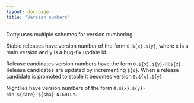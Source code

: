 ```yaml
---
layout: doc-page
title: "Version numbers"
---
```


Dotty uses multiple schemes for version numbering.

Stable releases have version number of the form `0.${x}.${y}`, where x is a main version and y is a bug-fix update id.

Release candidates version numbers have the form `0.${x}.${y}-RC${z}`. Release candidates are updated by incrementing `${z}`.
When a release candidate is promoted to stable it becomes version `0.${x}.${y}`.

Nightlies have version numbers of the form `0.${x}.${y}-bin-${date}-${sha}-NIGHTLY`.

